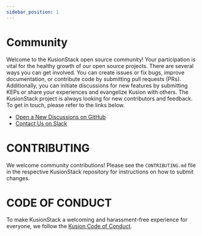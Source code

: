 ```yaml
---
sidebar_position: 1
---
```


# Community

Welcome to the KusionStack open source community! Your participation is vital for the healthy growth of our open source projects. There are several ways you can get involved. You can create issues or fix bugs, improve documentation, or contribute code by submitting pull requests (PRs). Additionally, you can initiate discussions for new features by submitting KEPs or share your experiences and evangelize Kusion with others. The KusionStack project is always looking for new contributors and feedback. To get in touch, please refer to the links below.

* [Open a New Discussions on GitHub](https://github.com/orgs/KusionStack/discussions)
* [Contact Us on Slack](https://app.slack.com/client/T03H6QE4VL0/setup-welcome)

# CONTRIBUTING

We welcome community contributions! Please see the `CONTRIBUTING.md` file in the respective KusionStack repository for instructions on how to submit changes.

# CODE OF CONDUCT
To make KusionStack a welcoming and harassment-free experience for everyone, we follow the [Kusion Code of Conduct](https://github.com/KusionStack/kusion/blob/main/docs/CODE_OF_CONDUCT.md).
